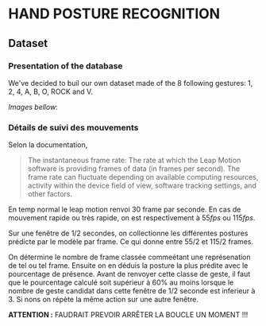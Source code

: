# HAND POSTURE RECOGNITION

## Dataset

### Presentation of the database

We've decided to buil our own dataset made of the 8 following gestures:
1, 2, 4, A, B, O, ROCK and V.

*Images bellow*:

### Détails de suivi des mouvements

Selon la documentation,
> The instantaneous frame rate:
The rate at which the Leap Motion software is providing frames of data (in frames per second). The frame rate can fluctuate depending on available computing resources, activity within the device field of view, software tracking settings, and other factors.

En temp normal le leap motion renvoi 30 frame par seconde.
En cas de mouvement rapide ou très rapide, on est respectivement à $55 fps$ ou $115 fps$.

Sur une fenêtre de $1/2$ secondes, on collectionne les différentes postures prédicte par le modèle par frame. Ce qui donne entre $55/2$ et $115/2$ frames.

On détermine le nombre de frame classée commeétant une représenation de tel ou tel frame. Ensuite on en déduis la posture la plus prédite avec le pourcentage de présence.
Avant de renvoyer cette classe de geste, il faut que le pourcentage calculé soit supérieur à 60% au moins lorsque le nombre de geste candidat dans cette fenêtre de 1/2 seconde est inferieur à 3.
Si nons on répète la même action sur une autre fenêtre.

**ATTENTION :** FAUDRAIT PREVOIR ARRÊTER LA BOUCLE UN MOMENT !!!